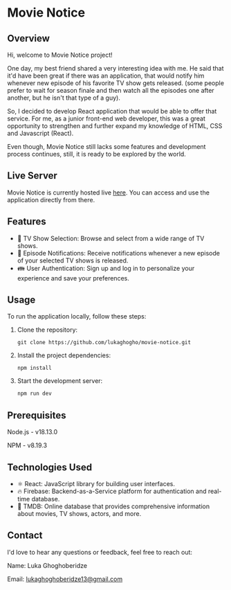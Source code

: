 # Movie Notice
## Overview
Hi, welcome to Movie Notice project!

One day, my best friend shared a very interesting idea with me. He said that it'd have been great if there was an 
application, that would notify him whenever new episode of his favorite TV show gets released. (some people prefer
to wait for season finale and then watch all the episodes one after another, but he isn't that type of a guy).

So, I decided to develop React application that would be able to offer that service. For me, as a junior front-end 
web developer, this was a great opportunity to strengthen and further expand my knowledge of HTML, CSS and Javascript (React).

Even though, Movie Notice still lacks some features and development process continues, still, it is ready to be explored by the world. 

## Live Server 
Movie Notice is currently hosted live [here](http://movie-notice.web.app). You can access and use the application directly from there.

## Features
* 🎥 TV Show Selection: Browse and select from a wide range of TV shows.
* 🍿 Episode Notifications: Receive notifications whenever a new episode of your selected TV shows is released.
* 👪 User Authentication: Sign up and log in to personalize your experience and save your preferences.


## Usage
To run the application locally, follow these steps:

1. Clone the repository:

   ```
   git clone https://github.com/lukaghogho/movie-notice.git
   ```
3. Install the project dependencies:

   
   ```
   npm install
   ```
4. Start the development server:
   
   ```javascript
   npm run dev
   ```

## Prerequisites
Node.js - v18.13.0

NPM - v8.19.3

## Technologies Used
* ⚛ React: JavaScript library for building user interfaces.
* 🔥 Firebase: Backend-as-a-Service platform for authentication and real-time database.
* 🎦 TMDB: Online database that provides comprehensive information about movies, TV shows, actors, and more.

## Contact
I'd love to hear any questions or feedback, feel free to reach out:

Name: Luka Ghoghoberidze

Email: lukaghoghoberidze13@gmail.com
